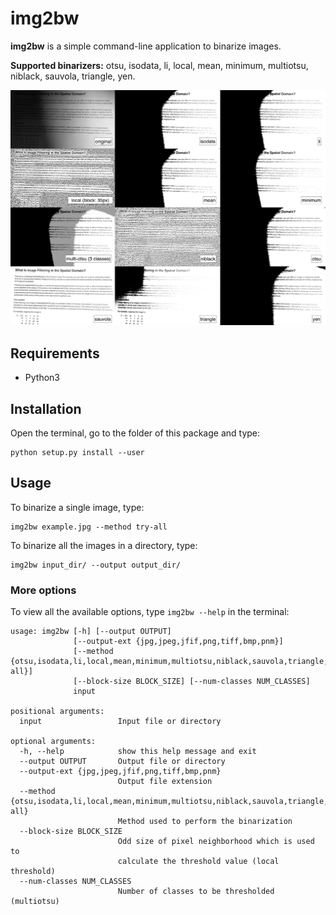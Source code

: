 # img2bw

**img2bw** is a simple command-line application to binarize images.

**Supported binarizers:** otsu, isodata, li, local, mean, minimum, multiotsu, niblack, sauvola, triangle, yen.

![](data/readme/montaje_small.jpg)


## Requirements

- Python3


## Installation

Open the terminal, go to the folder of this package and type:

```
python setup.py install --user
```


## Usage


To binarize a single image, type:

```
img2bw example.jpg --method try-all
```

To binarize all the images in a directory, type:

```
img2bw input_dir/ --output output_dir/
```


### More options

To view all the available options, type `img2bw --help` in the terminal:

```
usage: img2bw [-h] [--output OUTPUT]
              [--output-ext {jpg,jpeg,jfif,png,tiff,bmp,pnm}]
              [--method {otsu,isodata,li,local,mean,minimum,multiotsu,niblack,sauvola,triangle,yen,try-all}]
              [--block-size BLOCK_SIZE] [--num-classes NUM_CLASSES]
              input

positional arguments:
  input                 Input file or directory

optional arguments:
  -h, --help            show this help message and exit
  --output OUTPUT       Output file or directory
  --output-ext {jpg,jpeg,jfif,png,tiff,bmp,pnm}
                        Output file extension
  --method {otsu,isodata,li,local,mean,minimum,multiotsu,niblack,sauvola,triangle,yen,try-all}
                        Method used to perform the binarization
  --block-size BLOCK_SIZE
                        Odd size of pixel neighborhood which is used to
                        calculate the threshold value (local threshold)
  --num-classes NUM_CLASSES
                        Number of classes to be thresholded (multiotsu)
```
